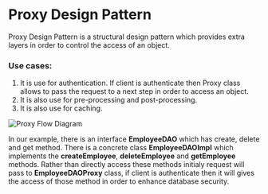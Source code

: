 # Proxy Design Pattern

Proxy Design Pattern is a structural design pattern which provides extra layers in order to control the access of an object.

### Use cases:
1. It is use for authentication. If client is authenticate then Proxy class allows to pass the request to a next step in order to access an object.
2. It is also use for pre-processing and post-processing.
3. It is also use for caching.

![Proxy Flow Diagram](https://media.geeksforgeeks.org/wp-content/uploads/20240202170221/changing-of-proxies.webp)

In our example, there is an interface **EmployeeDAO** which has create, delete and get method. There is a concrete class **EmployeeDAOImpl** which implements the **createEmployee**, **deleteEmployee** and **getEmployee** methods. Rather than directly access these methods initialy request will pass to **EmployeeDAOProxy** class, if client is authenticate then it will gives the access of those method in order to enhance database security.